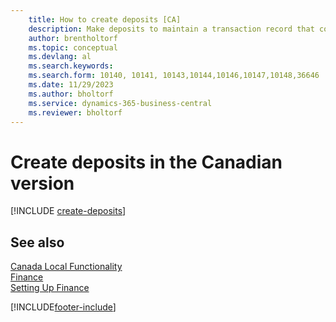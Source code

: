 ```yaml
---
    title: How to create deposits [CA]
    description: Make deposits to maintain a transaction record that contains information that can be applied to outstanding invoices and credit memos in the Canadian version.
    author: brentholtorf
    ms.topic: conceptual
    ms.devlang: al
    ms.search.keywords:
    ms.search.form: 10140, 10141, 10143,10144,10146,10147,10148,36646
    ms.date: 11/29/2023
    ms.author: bholtorf
    ms.service: dynamics-365-business-central
    ms.reviewer: bholtorf
---
```

# Create deposits in the Canadian version

[!INCLUDE [create-deposits](../includes/CAMXUS/create-deposits.md)]

## See also

[Canada Local Functionality](canada-local-functionality.md)  
[Finance](../../finance.md)  
[Setting Up Finance](../../finance.md)  


[!INCLUDE[footer-include](../../includes/footer-banner.md)]